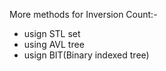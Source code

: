 More methods for Inversion Count:-
* usign STL set
* using AVL tree
* usign BIT(Binary indexed tree)